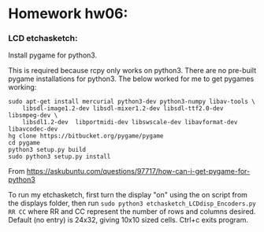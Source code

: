 # Homework hw06:    

### LCD etchasketch:

Install pygame for python3.

This is required because rcpy only works on python3. There are no pre-built pygame installations for python3.  The below worked for me to get pygames working: 

```
sudo apt-get install mercurial python3-dev python3-numpy libav-tools \
    libsdl-image1.2-dev libsdl-mixer1.2-dev libsdl-ttf2.0-dev libsmpeg-dev \
    libsdl1.2-dev  libportmidi-dev libswscale-dev libavformat-dev libavcodec-dev
hg clone https://bitbucket.org/pygame/pygame
cd pygame
python3 setup.py build
sudo python3 setup.py install
```
From <https://askubuntu.com/questions/97717/how-can-i-get-pygame-for-python3>


To run my etchasketch, first turn the display "on" using the on script from the displays folder, then run `sudo python3 etchasketch_LCDdisp_Encoders.py RR CC` where RR and CC represent the number of rows and columns desired. Default (no entry) is 24x32, giving 10x10 sized cells.
Ctrl+c exits program.
